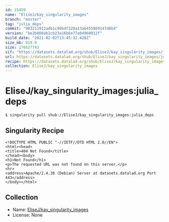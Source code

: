 ```yaml
---
id: 15459
name: "EliseJ/kay_singularity_images"
branch: "master"
tag: "julia_deps"
commit: "903211912adb1c99bdf320a13ab455069147d8b4"
version: "be2b860ab1cb23a16b6e77a04960912f"
build_date: "2021-02-02T13:45:32.428Z"
size_mb: 819.0
size: 176627743
sif: "https://datasets.datalad.org/shub/EliseJ/kay_singularity_images/julia_deps/2021-02-02-90321191-be2b860a/be2b860ab1cb23a16b6e77a04960912f.sif"
url: https://datasets.datalad.org/shub/EliseJ/kay_singularity_images/julia_deps/2021-02-02-90321191-be2b860a/
recipe: https://datasets.datalad.org/shub/EliseJ/kay_singularity_images/julia_deps/2021-02-02-90321191-be2b860a/Singularity
collection: EliseJ/kay_singularity_images
---
```


# EliseJ/kay_singularity_images:julia_deps

```bash
$ singularity pull shub://EliseJ/kay_singularity_images:julia_deps
```

## Singularity Recipe

```singularity
<!DOCTYPE HTML PUBLIC "-//IETF//DTD HTML 2.0//EN">
<html><head>
<title>404 Not Found</title>
</head><body>
<h1>Not Found</h1>
<p>The requested URL was not found on this server.</p>
<hr>
<address>Apache/2.4.38 (Debian) Server at datasets.datalad.org Port 443</address>
</body></html>
```

## Collection

 - Name: [EliseJ/kay_singularity_images](https://github.com/EliseJ/kay_singularity_images)
 - License: None

